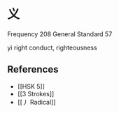 # 义
Frequency 208
General Standard 57

yì
right conduct, righteousness

## References
- [[HSK 5]]
- [[3 Strokes]]
- [[丿 Radical]]